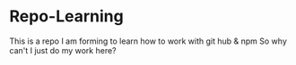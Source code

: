 # Repo-Learning
This is a repo I am forming to learn how to work with git hub &amp; npm 
So why can't I just do my work here? 
